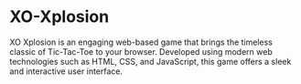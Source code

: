 # XO-Xplosion
XO Xplosion is an engaging web-based game that brings the timeless classic of Tic-Tac-Toe to your browser. Developed using modern web technologies such as HTML, CSS, and JavaScript, this game offers a sleek and interactive user interface.
